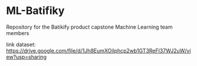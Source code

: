 # ML-Batifiky

Repository for the Batikify product capstone Machine Learning team members

link dataset: https://drive.google.com/file/d/1Jh8EumXOilphcp2wb1GT3ReFl37WJ2uW/view?usp=sharing
